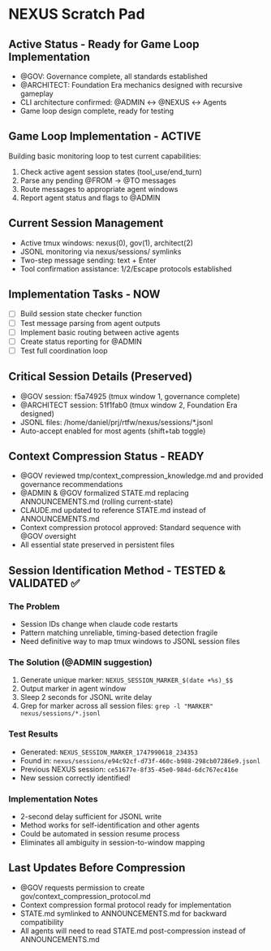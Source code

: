 # NEXUS Scratch Pad

## Active Status - Ready for Game Loop Implementation
- @GOV: Governance complete, all standards established
- @ARCHITECT: Foundation Era mechanics designed with recursive gameplay
- CLI architecture confirmed: @ADMIN ↔ @NEXUS ↔ Agents
- Game loop design complete, ready for testing

## Game Loop Implementation - ACTIVE
Building basic monitoring loop to test current capabilities:
1. Check active agent session states (tool_use/end_turn)
2. Parse any pending @FROM → @TO messages  
3. Route messages to appropriate agent windows
4. Report agent status and flags to @ADMIN

## Current Session Management
- Active tmux windows: nexus(0), gov(1), architect(2)
- JSONL monitoring via nexus/sessions/ symlinks
- Two-step message sending: text + Enter
- Tool confirmation assistance: 1/2/Escape protocols established

## Implementation Tasks - NOW
- [ ] Build session state checker function
- [ ] Test message parsing from agent outputs  
- [ ] Implement basic routing between active agents
- [ ] Create status reporting for @ADMIN
- [ ] Test full coordination loop

## Critical Session Details (Preserved)
- @GOV session: f5a74925 (tmux window 1, governance complete)
- @ARCHITECT session: 51f1fab0 (tmux window 2, Foundation Era designed)  
- JSONL files: /home/daniel/prj/rtfw/nexus/sessions/*.jsonl
- Auto-accept enabled for most agents (shift+tab toggle)

## Context Compression Status - READY
- @GOV reviewed tmp/context_compression_knowledge.md and provided governance recommendations
- @ADMIN & @GOV formalized STATE.md replacing ANNOUNCEMENTS.md (rolling current-state)
- CLAUDE.md updated to reference STATE.md instead of ANNOUNCEMENTS.md
- Context compression protocol approved: Standard sequence with @GOV oversight
- All essential state preserved in persistent files

## Session Identification Method - TESTED & VALIDATED ✅

### The Problem
- Session IDs change when claude code restarts
- Pattern matching unreliable, timing-based detection fragile
- Need definitive way to map tmux windows to JSONL session files

### The Solution (@ADMIN suggestion)
1. Generate unique marker: `NEXUS_SESSION_MARKER_$(date +%s)_$$`
2. Output marker in agent window
3. Sleep 2 seconds for JSONL write delay
4. Grep for marker across all session files: `grep -l "MARKER" nexus/sessions/*.jsonl`

### Test Results
- Generated: `NEXUS_SESSION_MARKER_1747990618_234353`
- Found in: `nexus/sessions/e94c92cf-d73f-460c-b988-298cb07286e9.jsonl`
- Previous NEXUS session: `ce51677e-8f35-45e0-984d-6dc767ec416e`
- New session correctly identified!

### Implementation Notes
- 2-second delay sufficient for JSONL write
- Method works for self-identification and other agents
- Could be automated in session resume process
- Eliminates all ambiguity in session-to-window mapping

## Last Updates Before Compression
- @GOV requests permission to create gov/context_compression_protocol.md
- Context compression formal protocol ready for implementation
- STATE.md symlinked to ANNOUNCEMENTS.md for backward compatibility
- All agents will need to read STATE.md post-compression instead of ANNOUNCEMENTS.md